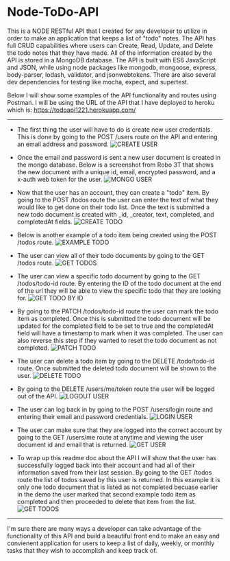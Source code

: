 # Node-ToDo-API
This is a NODE RESTful API that I created for any developer to utilize in order to make an application that keeps a list of "todo" notes. The API has full CRUD capabilities where users can Create, Read, Update, and Delete the todo notes that they have made. All of the information created by the API is stored in a MongoDB database. The API is built with ES6 JavaScript and JSON, while using node packages like mongodb, mongoose, express, body-parser, lodash, validator, and jsonwebtokens. There are also several dev dependencies for testing like mocha, expect, and supertest.

Below I will show some examples of the API functionality and routes using Postman. I will be using the URL of the API that I have deployed to heroku which is: https://todoapi1221.herokuapp.com/

---

- The first thing the user will have to do is create new user credentials. This is done by going to the POST /users route on the API and entering an email address and password.
![CREATE USER](read_me/1-create-user.png)

- Once the email and password is sent a new user document is created in the mongo database. Below is a screenshot from Robo 3T that shows the new document with a unique id, email, encrypted password, and a x-auth web token for the user.
![MONGO USER](read_me/2-mongo-user.png)

- Now that the user has an account, they can create a "todo" item. By going to the POST /todos route the user can enter the text of what they would like to get done on their todo list. Once the text is submitted a new todo document is created with _id, _creator, text, completed, and completedAt fields.
![CREATE TODO](read_me/3-create-todo.png)

- Below is another example of a todo item being created using the POST /todos route.
![EXAMPLE TODO](read_me/4-example-todo.png)

- The user can view all of their todo documents by going to the GET /todos route.
![GET TODOS](read_me/5-get-todos.png)

- The user can view a specific todo document by going to the GET /todos/todo-id route. By entering the ID of the todo document at the end of the url they will be able to view the specific todo that they are looking for.
![GET TODO BY ID](read_me/6-get-todo-id.png)

- By going to the PATCH /todos/todo-id route the user can mark the todo item as completed. Once this is submitted the todo document will be updated for the completed field to be set to true and the completedAt field will have a timestamp to mark when it was completed. The user can also reverse this step if they wanted to reset the todo document as not completed.
![PATCH TODO](read_me/7-patch-todo.png)

- The user can delete a todo item by going to the DELETE /todo/todo-id route. Once submitted the deleted todo document will be shown to the user.
![DELETE TODO](read_me/8-delete-todo.png)

- By going to the DELETE /users/me/token route the user will be logged out of the API.
![LOGOUT USER](read_me/9-logout-user.png)

- The user can log back in by going to the POST /users/login route and entering their email and password credentials.
![LOGIN USER](read_me/10-login-user.png)

- The user can make sure that they are logged into the correct account by going to the GET /users/me route at anytime and viewing the user document id and email that is returned.
![GET USER](read_me/11-get-user.png)

- To wrap up this readme doc about the API I will show that the user has successfully logged back into their account and had all of their information saved from their last session. By going to the GET /todos route the list of todos saved by this user is returned. In this example it is only one todo document that is listed as not completed becuase earlier in the demo the user marked that second example todo item as completed and then proceeded to delete that item from the list.
![GET TODOS](read_me/12-get-todos-two.png)

--- 

I'm sure there are many ways a developer can take advantage of the functionality of this API and build a beautiful front end to make an easy and convienent application for users to keep a list of daily, weekly, or monthly tasks that they wish to accomplish and keep track of.

